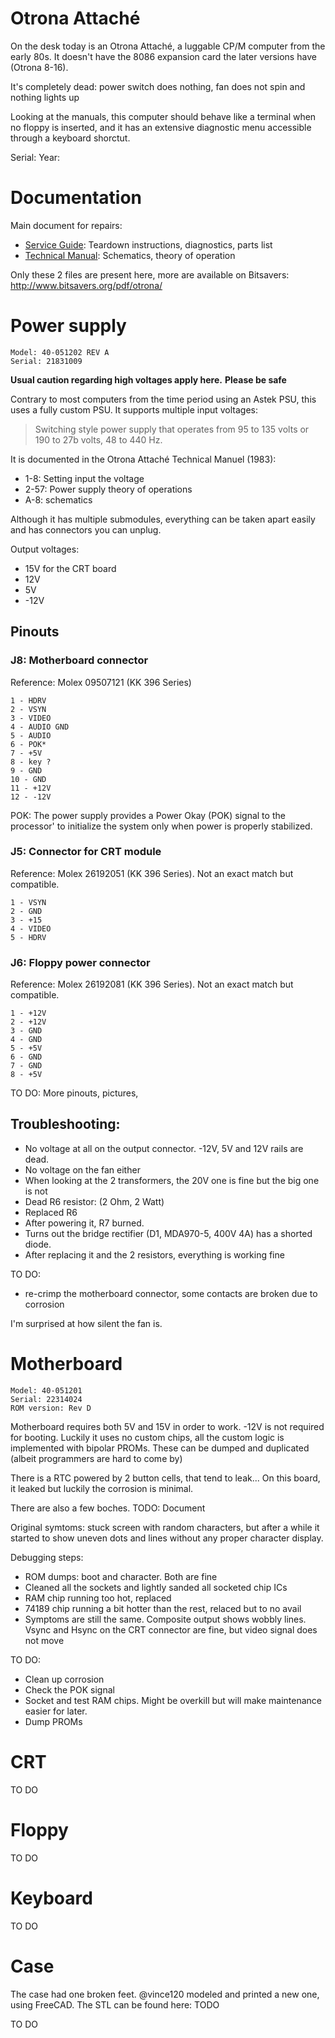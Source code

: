 # Otrona Attaché

On the desk today is an Otrona Attaché, a luggable CP/M computer from the early 80s.
It doesn't have the 8086 expansion card the later versions have (Otrona 8-16).

It's completely dead: power switch does nothing, fan does not spin and nothing lights up

Looking at the manuals, this computer should behave like a terminal when no floppy is inserted, and it has an extensive diagnostic menu accessible through a keyboard shorctut.

Serial:
Year:

# Documentation

Main document for repairs:
- [Service Guide](doc/Otrona_Attache_Service_Guide_Mar83.pdf): Teardown instructions, diagnostics, parts list
- [Technical Manual](Otrona_Attache_Technical_Manual_Jul83.pdf): Schematics, theory of operation

Only these 2 files are present here, more are available on Bitsavers:
http://www.bitsavers.org/pdf/otrona/

# Power supply

```
Model: 40-051202 REV A
Serial: 21831009
```

**Usual caution regarding high voltages apply here.**
**Please be safe**

Contrary to most computers from the time period using an Astek PSU, this uses a fully custom PSU.
It supports multiple input voltages:
> Switching style power supply that operates from 95 to 135 volts or 190 to 27b volts, 48 to 440 Hz.

It is documented in the Otrona Attaché Technical Manuel (1983):
- 1-8: Setting input the voltage
- 2-57: Power supply theory of operations
- A-8: schematics

Although it has multiple submodules, everything can be taken apart easily and has connectors you can unplug.

Output voltages:
- 15V for the CRT board
- 12V
- 5V 
- -12V

## Pinouts

### J8: Motherboard connector

Reference: Molex 09507121 (KK 396 Series)
```
1 - HDRV
2 - VSYN
3 - VIDEO
4 - AUDIO GND
5 - AUDIO
6 - POK*
7 - +5V
8 - key ?
9 - GND
10 - GND
11 - +12V
12 - -12V
```

POK: The power supply provides a Power Okay (POK) signal to the processor' to
initialize the system only when power is properly stabilized.

### J5: Connector for CRT module

Reference: Molex 26192051 (KK 396 Series). Not an exact match but compatible.
```
1 - VSYN
2 - GND
3 - +15
4 - VIDEO
5 - HDRV
```

### J6: Floppy power connector

Reference: Molex 26192081 (KK 396 Series). Not an exact match but compatible.
```
1 - +12V
2 - +12V
3 - GND
4 - GND
5 - +5V
6 - GND
7 - GND
8 - +5V
```

TO DO: More pinouts, pictures,

## Troubleshooting:

- No voltage at all on the output connector. -12V, 5V and 12V rails are dead.
- No voltage on the fan either
- When looking at the 2 transformers, the 20V one is fine but the big one is not
- Dead R6 resistor: (2 Ohm, 2 Watt)
- Replaced R6
- After powering it, R7 burned.
- Turns out the bridge rectifier (D1, MDA970-5, 400V 4A) has a shorted diode.
- After replacing it and the 2 resistors, everything is working fine

TO DO:
- re-crimp the motherboard connector, some contacts are broken due to corrosion

I'm surprised at how silent the fan is.

# Motherboard

```
Model: 40-051201
Serial: 22314024
ROM version: Rev D
```

Motherboard requires both 5V and 15V in order to work. -12V is not required for booting.
Luckily it uses no custom chips, all the custom logic is implemented with bipolar PROMs. These can be dumped and duplicated (albeit programmers are hard to come by)

There is a RTC powered by 2 button cells, that tend to leak... On this board, it leaked but luckily the corrosion is minimal.

There are also a few boches. TODO: Document

Original symtoms: stuck screen with random characters, but after a while it started to show uneven dots and lines without any proper character display.



Debugging steps:
- ROM dumps: boot and character. Both are fine
- Cleaned all the sockets and lightly sanded all socketed chip ICs
- RAM chip running too hot, replaced <INSERT REF>
- 74189 chip running a bit hotter than the rest, relaced but to no avail
- Symptoms are still the same. Composite output shows wobbly lines. Vsync and Hsync on the CRT connector are fine, but video signal does not move

TO DO:
- Clean up corrosion
- Check the POK signal
- Socket and test RAM chips. Might be overkill but will make maintenance easier for later.
- Dump PROMs

# CRT

TO DO

# Floppy

TO DO

# Keyboard

TO DO

# Case

The case had one broken feet. @vince120 modeled and printed a new one, using FreeCAD.
The STL can be found here: TODO

TO DO
